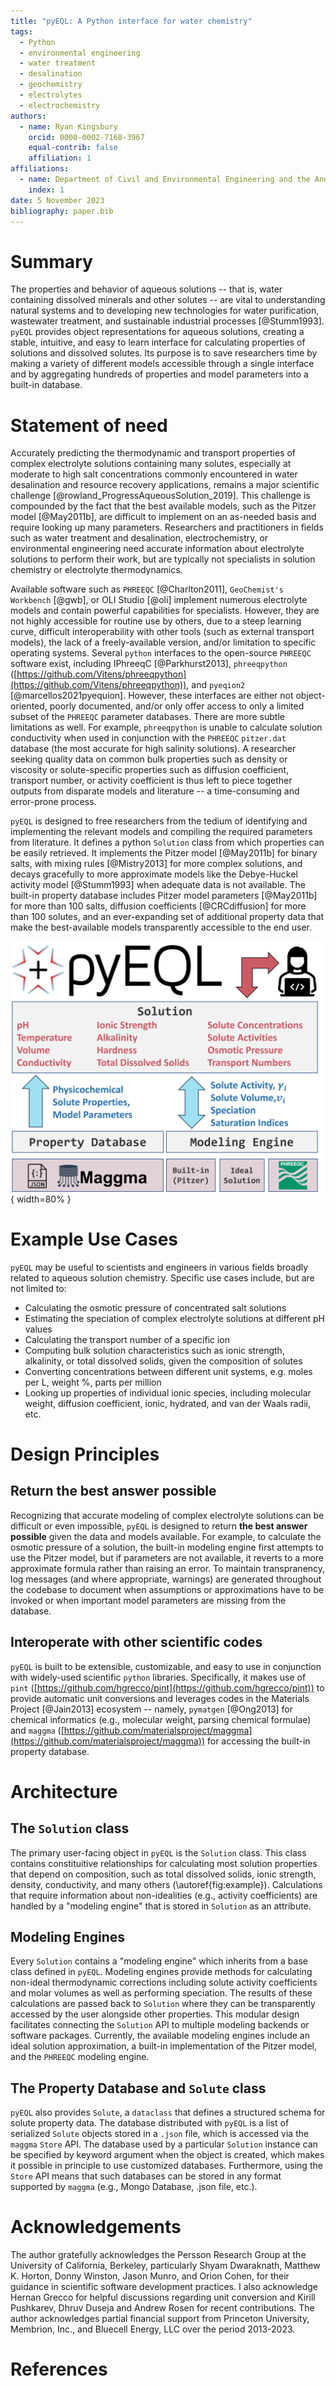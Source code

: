 ```yaml
---
title: "pyEQL: A Python interface for water chemistry"
tags:
  - Python
  - environmental engineering
  - water treatment
  - desalination
  - geochemistry
  - electrolytes
  - electrochemistry
authors:
  - name: Ryan Kingsbury
    orcid: 0000-0002-7168-3967
    equal-contrib: false
    affiliation: 1
affiliations:
  - name: Department of Civil and Environmental Engineering and the Andlinger Center for Energy and the Environment, Princeton University, USA
    index: 1
date: 5 November 2023
bibliography: paper.bib
---
```


# Summary

The properties and behavior of aqueous solutions -- that is, water containing dissolved
minerals and other solutes -- are vital to understanding natural systems and to developing
new technologies for water purification, wastewater treatment, and sustainable industrial
processes [@Stumm1993]. `pyEQL` provides object representations for aqueous solutions, creating a
stable, intuitive, and easy to learn interface for calculating properties of solutions
and dissolved solutes. Its purpose is to save researchers time by making a variety of
different models accessible through a single interface and by aggregating hundreds of
properties and model parameters into a built-in database.

# Statement of need

Accurately predicting the thermodynamic and transport properties of complex electrolyte
solutions containing many solutes, especially at moderate to high salt concentrations
commonly encountered in water desalination and resource recovery applications, remains a
major scientific challenge [@rowland_ProgressAqueousSolution_2019]. This challenge is
compounded by the fact that the best available models, such as the Pitzer model [@May2011b],
are difficult to implement on an as-needed basis and require looking up many parameters.
Researchers and practitioners in fields such as water treatment and desalination, electrochemistry,
or environmental engineering need accurate information about electrolyte solutions to perform their work,
but are typically not specialists in solution chemistry or electrolyte thermodynamics.

Available software such as `PHREEQC` [@Charlton2011], `GeoChemist's Workbench` [@gwb], or
OLI Studio [@oli] implement numerous electrolyte models and contain powerful capabilities for
specialists. However, they are not highly accessible for routine use by others, due to a
steep learning curve, difficult interoperability with other tools (such as external transport models),
the lack of a freely-available version, and/or limitation to specific operating systems.
Several `python` interfaces to the open-source `PHREEQC` software exist, including IPhreeqC [@Parkhurst2013],
`phreeqpython` ([https://github.com/Vitens/phreeqpython](https://github.com/Vitens/phreeqpython)), and `pyeqion2` [@marcellos2021pyequion]. However, these interfaces
are either not object-oriented, poorly documented, and/or only offer access to only a limited subset of the `PHREEQC`
parameter databases. There are more subtle limitations as well. For example, `phreeqpython` is unable to calculate
solution conductivity when used in conjunction with the `PHREEQC` `pitzer.dat` database (the most accurate for high
salinity solutions). A researcher seeking quality data on common bulk properties such as density or viscosity or
solute-specific properties such as diffusion coefficient, transport number, or activity coefficient is thus left
to piece together outputs from disparate models and literature -- a time-consuming and error-prone process.

`pyEQL` is designed to free researchers from the tedium of identifying and implementing the relevant models
and compiling the required parameters from literature. It defines a python `Solution` class from which properties
can be easily retrieved. It implements the Pitzer model [@May2011b] for binary salts, with mixing rules [@Mistry2013]
for more complex solutions, and decays gracefully to more approximate models like the Debye-Huckel activity
model [@Stumm1993] when adequate data is not available. The built-in property database includes Pitzer model
parameters [@May2011b] for more than 100 salts, diffusion coefficients [@CRCdiffusion] for more than 100 solutes,
and an ever-expanding set of additional property data that make the best-available models transparently accessible
to the end user.

![Overview of `pyEQL`'s architecture. Properties such as ionic strength, conductivity, and concentrations are calculated directly by `pyEQL`. Modeling engines are used to calculate non-ideal effects such as activity coefficients, while property database stores necessary parameters. The modular design of the modeling engines and property database facilitate customization.\label{fig:example}](pyEQL_overview.png){ width=80% }

# Example Use Cases

`pyEQL` may be useful to scientists and engineers in various fields broadly related to aqueous
solution chemistry. Specific use cases include, but are not limited to:

- Calculating the osmotic pressure of concentrated salt solutions
- Estimating the speciation of complex electrolyte solutions at different pH values
- Calculating the transport number of a specific ion
- Computing bulk solution characteristics such as ionic strength, alkalinity, or total
  dissolved solids, given the composition of solutes
- Converting concentrations between different unit systems, e.g. moles per L, weight %, parts per million
- Looking up properties of individual ionic species, including molecular weight, diffusion coefficient,
  ionic, hydrated, and van der Waals radii, etc.

# Design Principles

## Return the best answer possible

Recognizing that accurate modeling of complex electrolyte solutions can be difficult or even impossible,
`pyEQL` is designed to return **the best answer possible** given the data and models available. For example,
to calculate the osmotic pressure of a solution, the built-in modeling engine first attempts to use the
Pitzer model, but if parameters are not available, it reverts to a more approximate formula rather than
raising an error. To maintain transpranency, log messages (and where appropriate, warnings) are generated
throughout the codebase to document when assumptions or approximations have to be invoked or when important
model parameters are missing from the database.

## Interoperate with other scientific codes

`pyEQL` is built to be extensible, customizable, and easy to use in conjunction with widely-used scientific `python`
libraries. Specifically, it makes use of `pint` ([https://github.com/hgrecco/pint](https://github.com/hgrecco/pint)) to provide automatic unit conversions and leverages codes in
the Materials Project [@Jain2013] ecosystem -- namely, `pymatgen` [@Ong2013] for chemical informatics (e.g., molecular
weight, parsing chemical formulae) and `maggma` ([https://github.com/materialsproject/maggma](https://github.com/materialsproject/maggma)) for accessing the built-in property database.

# Architecture

## The `Solution` class

The primary user-facing object in `pyEQL` is the `Solution` class. This class contains constituitive relationships
for calculating most solution properties that depend on composition, such as total dissolved solids, ionic strength,
density, conductivity, and many others (\autoref{fig:example}). Calculations that require information about non-idealities
(e.g., activity coefficients) are handled by a "modeling engine" that is stored in `Solution` as an attribute.

## Modeling Engines

Every `Solution` contains a "modeling engine" which inherits from a base class defined in `pyEQL`. Modeling
engines provide methods for calculating non-ideal thermodynamic corrections including solute activity coefficients and
molar volumes as well as performing speciation. The results of these calculations are passed back to `Solution` where they
can be transparently accessed by the user alongside other properties. This modular design facilitates connecting the `Solution`
API to multiple modeling backends or software packages. Currently, the available modeling engines include an ideal solution
approximation, a built-in implementation of the Pitzer model, and the `PHREEQC` modeling engine.

## The Property Database and `Solute` class

`pyEQL` also provides `Solute`, a `dataclass` that defines a structured schema for solute property data.
The database distributed with `pyEQL` is a list of serialized `Solute` objects stored in a `.json` file, which is
accessed via the `maggma` `Store` API. The database used by a particular `Solution` instance can be specified
by keyword argument when the object is created, which makes it possible in principle to use customized databases. Furthermore,
using the `Store` API means that such databases can be stored in any format supported by `maggma` (e.g., Mongo Database,
.json file, etc.).

# Acknowledgements

The author gratefully acknowledges the Persson Research Group at the University
of California, Berkeley, particularly Shyam Dwaraknath, Matthew K. Horton, Donny Winston,
Jason Munro, and Orion Cohen, for their guidance in scientific
software development practices. I also acknowledge Hernan Grecco for helpful discussions
regarding unit conversion and Kirill Pushkarev, Dhruv Duseja and Andrew Rosen for recent contributions.
The author acknowledges partial financial support from Princeton University, Membrion, Inc., and
Bluecell Energy, LLC over the period 2013-2023.

# References

<!-- - JESS review papers? `[@rowland_ProgressAqueousSolution_2019]`
- May Pitzer compilation? `[@May2011b]`
- Effective Pitzer Model `[@Mistry2013]`
- CRC handbook `[@CRCdiffusion]`
- phreeqc `[@Charlton2011]`
- iphreeqc / phreeqpy `[@Parkhurst2013]`
- phreeqpython `[@phreeqpython]`
- pint `[@pint]`
- pymatgen `[@Ong2013]`
- The Materials Project `[@Jain2013]`
- maggma `[@maggma]`
- geochemist's workbench `[@gwb]`
- OLI studio `[@oli]`
- JESS `[@marcellos2021pyequion; @pyequion2]`
- pyequion2 `[@marcellos2021pyequion; @pyequion2]` -->
